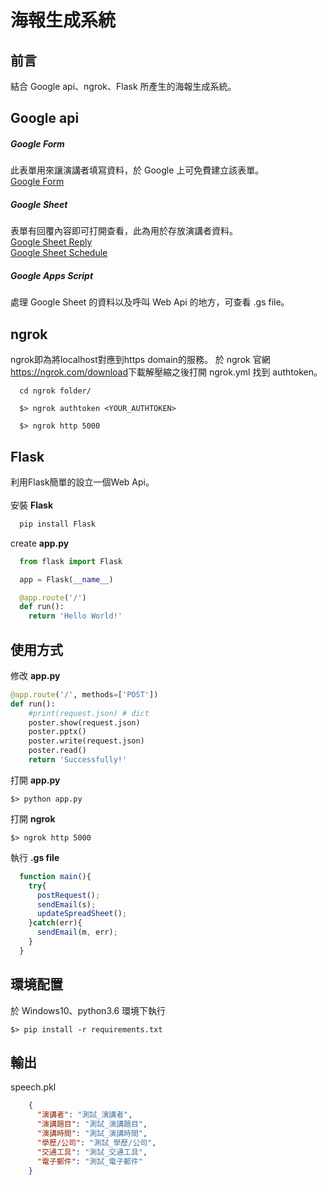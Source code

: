 # 海報生成系統
## 前言
結合 Google api、ngrok、Flask 所產生的海報生成系統。
## Google api
##### Google Form
此表單用來讓演講者填寫資料，於 Google 上可免費建立該表單。<br>
[Google Form](https://docs.google.com/forms/d/e/1FAIpQLScVogs4pGZJv7y5Q_bwnO73JyrOL3fYi_MXE0vMuYpJauDi5g/viewform)
##### Google Sheet
表單有回覆內容即可打開查看，此為用於存放演講者資料。<br>
[Google Sheet Reply](https://docs.google.com/spreadsheets/d/1Z_nOqiHwL7PcXMwrGYgt7kfX4yMf4iYtvf-AUi4C2dg/edit#gid=2043491560) <br>
[Google Sheet Schedule](https://docs.google.com/spreadsheets/d/1qKvGQkW78uQr1V3ioQaF-aOFcjCIl2WAFSVPzesz7xY/edit#gid=50425730)
##### Google Apps Script
處理 Google Sheet 的資料以及呼叫 Web Api 的地方，可查看 .gs file。<br>
## ngrok
ngrok即為將localhost對應到https domain的服務。
於 ngrok 官網<https://ngrok.com/download>下載解壓縮之後打開 ngrok.yml 找到 authtoken。

      cd ngrok folder/

      $> ngrok authtoken <YOUR_AUTHTOKEN>

      $> ngrok http 5000 
## Flask
利用Flask簡單的設立一個Web Api。<br><br>
安裝 **Flask**
```python
  pip install Flask
```
create **app.py**
```python
  from flask import Flask

  app = Flask(__name__)

  @app.route('/')
  def run():
    return 'Hello World!'
```
## 使用方式 
修改 **app.py**
```python
@app.route('/', methods=['POST'])
def run():
    #print(request.json) # dict
    poster.show(request.json)
    poster.pptx()
    poster.write(request.json)
    poster.read()
    return 'Successfully!'
```
打開 **app.py**
  
    $> python app.py

打開 **ngrok** <br>

    $> ngrok http 5000
    
執行 **.gs file** <br>

```js
  function main(){
    try{
      postRequest();
      sendEmail(s);
      updateSpreadSheet();
    }catch(err){
      sendEmail(m, err);
    }
  }
```
## 環境配置
於 Windows10、python3.6 環境下執行 <br>

    $> pip install -r requirements.txt

## 輸出
speech.pkl
```json
    {
      "演講者": "測試_演講者",
      "演講題目": "測試_演講題目",
      "演講時間": "測試_演講時間",
      "學歷/公司": "測試_學歷/公司",
      "交通工具": "測試_交通工具",
      "電子郵件": "測試_電子郵件"
    }
```